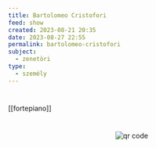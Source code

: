 ```yaml
---
title: Bartolomeo Cristofori
feed: show
created: 2023-08-21 20:35
date: 2023-08-27 22:55
permalink: bartolomeo-cristofori
subject:
  - zenetöri
type:
  - személy
---
```

#

[[fortepiano]]



#
<p style="text-align: center;"><img src="https://chart.googleapis.com/chart?cht=qr&chl=https://notes.andrasdenes.com/bartolomeo-cristofori&chs=180x180&choe=UTF-8&chld=L|2" alt="qr code"></p>

